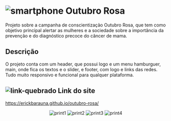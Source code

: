 # ![smartphone](https://user-images.githubusercontent.com/98670029/193427121-2bc0d0a1-91df-4c1f-8dd8-18a3bfb95915.png) Outubro Rosa
Projeto sobre a campanha de conscientização Outubro Rosa, que tem como objetivo principal alertar as mulheres e a sociedade sobre a importância da prevenção e do diagnóstico precoce do câncer de mama.
 
 ## Descrição
O projeto conta com um header, que possui logo e um menu hamburguer, main, onde fica os textos e o slider, e footer, com logo e links das redes. Tudo muito responsivo e funcional para qualquer plataforma.

## ![link-quebrado](https://user-images.githubusercontent.com/98670029/193427214-49ca4dc9-c9ac-445e-b63b-79ba0f79fbc8.png) Link do site
https://erickbarauna.github.io/outubro-rosa/
  <div align="center">
  
 
   ![print1](https://user-images.githubusercontent.com/98670029/196007845-dfa5ea42-1054-48d1-b238-fe85ebb30d83.PNG)
   ![print2](https://user-images.githubusercontent.com/98670029/196007872-2a75e7fc-f975-4d08-a230-26174816bd05.PNG)
   ![print3](https://user-images.githubusercontent.com/98670029/196007875-23221992-6310-47d0-8d75-da21dd9aab49.PNG)
   ![print4](https://user-images.githubusercontent.com/98670029/196007877-7da553d6-addc-47da-9567-d620c0e32f76.PNG)
  
  </div>


